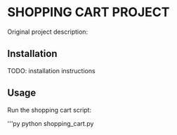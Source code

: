# SHOPPING CART PROJECT

Original project description:

## Installation

TODO: installation instructions


## Usage

Run the shopping cart script:

'''py
python shopping_cart.py
